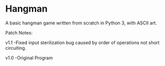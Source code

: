 # Hangman
A basic hangman game written from scratch in Python 3, with ASCII art.

Patch Notes:

v1.1
-Fixed input sterilization bug caused by order of operations not short circuiting.

v1.0
-Original Program